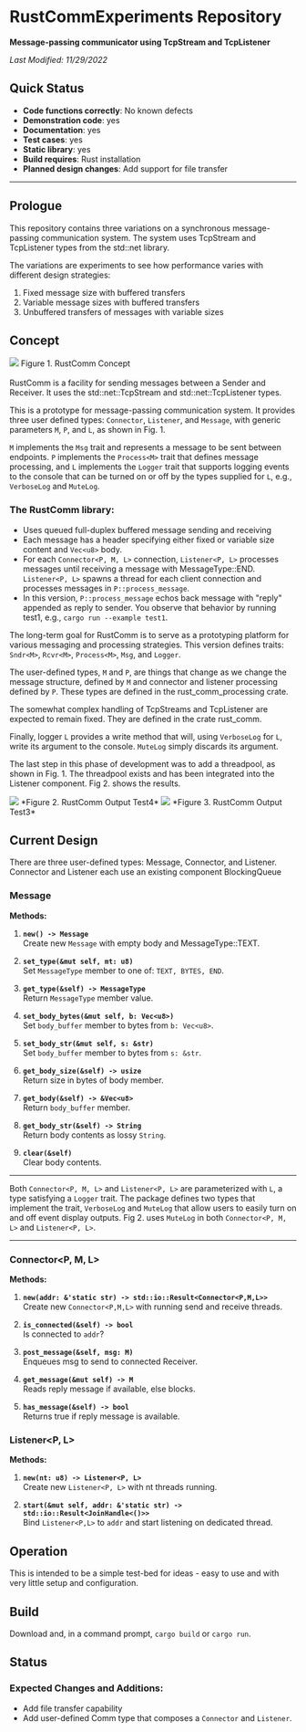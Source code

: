 # RustCommExperiments Repository

**Message-passing communicator using TcpStream and TcpListener**

*Last Modified: 11/29/2022*

<!-- [RustCommExperiments code on GitHub](https://github.com/JimFawcett/RustCommExperiments) -->

## Quick Status

- **Code functions correctly**: No known defects
- **Demonstration code**: yes
- **Documentation**: yes
- **Test cases**: yes
- **Static library**: yes
- **Build requires**: Rust installation
- **Planned design changes**: Add support for file transfer

---

## Prologue

This repository contains three variations on a synchronous message-passing communication system. The system uses TcpStream and TcpListener types from the std::net library.

The variations are experiments to see how performance varies with different design strategies:

1. Fixed message size with buffered transfers
2. Variable message sizes with buffered transfers
3. Unbuffered transfers of messages with variable sizes

## Concept

<!-- ![RustComm Concept](Pictures/RustCommConcept.jpg) -->
<img src="Pictures/RustCommConcept.jpg">
Figure 1. RustComm Concept<br>
<br>
RustComm is a facility for sending messages between a Sender and Receiver. It uses the std::net::TcpStream and std::net::TcpListener types.

This is a prototype for message-passing communication system. It provides three user defined types: `Connector`, `Listener`, and `Message`, with generic parameters `M`, `P`, and `L`, as shown in Fig. 1.

`M` implements the `Msg` trait and represents a message to be sent between endpoints. `P` implements the `Process<M>` trait that defines message processing, and `L` implements the `Logger` trait that supports logging events to the console that can be turned on or off by the types supplied for `L`, e.g., `VerboseLog` and `MuteLog`.

### The RustComm library:

- Uses queued full-duplex buffered message sending and receiving
- Each message has a header specifying either fixed or variable size content and `Vec<u8>` body.
- For each `Connector<P, M, L>` connection, `Listener<P, L>` processes messages until receiving a message with MessageType::END. `Listener<P, L>` spawns a thread for each client connection and processes messages in `P::process_message`.
- In this version, `P::process_message` echos back message with "reply" appended as reply to sender. You observe that behavior by running test1, e.g., `cargo run --example test1`.

The long-term goal for RustComm is to serve as a prototyping platform for various messaging and processing strategies. This version defines traits: `Sndr<M>`, `Rcvr<M>`, `Process<M>`, `Msg`, and `Logger`.

The user-defined types, `M` and `P`, are things that change as we change the message structure, defined by `M` and connector and listener processing defined by `P`. These types are defined in the rust_comm_processing crate.

The somewhat complex handling of TcpStreams and TcpListener are expected to remain fixed. They are defined in the crate rust_comm.

Finally, logger `L` provides a write method that will, using `VerboseLog` for `L`, write its argument to the console. `MuteLog` simply discards its argument.

The last step in this phase of development was to add a threadpool, as shown in Fig. 1. The threadpool exists and has been integrated into the Listener component. Fig 2. shows the results.

<!-- ![RustComm Output Test4](Pictures/RustCommExpOutput_test4.jpg) -->
<img src="Pictures/RustCommExpOutput_test4.jpg">
*Figure 2. RustComm Output Test4*

<!-- ![RustComm Output Test3](Pictures/RustCommExpOutput_test3.jpg) -->
<img src="Pictures/RustCommExpOutput_test3.jpg">
*Figure 3. RustComm Output Test3*

## Current Design

There are three user-defined types: Message, Connector, and Listener. Connector and Listener each use an existing component BlockingQueue<Message>

### Message

**Methods:**

1. **`new() -> Message`**  
   Create new `Message` with empty body and MessageType::TEXT.

2. **`set_type(&mut self, mt: u8)`**  
   Set `MessageType` member to one of: `TEXT, BYTES, END`.

3. **`get_type(&self) -> MessageType`**  
   Return `MessageType` member value.

4. **`set_body_bytes(&mut self, b: Vec<u8>)`**  
   Set `body_buffer` member to bytes from `b: Vec<u8>`.

5. **`set_body_str(&mut self, s: &str)`**  
   Set `body_buffer` member to bytes from `s: &str`.

6. **`get_body_size(&self) -> usize`**  
   Return size in bytes of body member.

7. **`get_body(&self) -> &Vec<u8>`**  
   Return `body_buffer` member.

8. **`get_body_str(&self) -> String`**  
   Return body contents as lossy `String`.

9. **`clear(&self)`**  
   Clear body contents.

---

Both `Connector<P, M, L>` and `Listener<P, L>` are parameterized with `L`, a type satisfying a `Logger` trait. The package defines two types that implement the trait, `VerboseLog` and `MuteLog` that allow users to easily turn on and off event display outputs. Fig 2. uses `MuteLog` in both `Connector<P, M, L>` and `Listener<P, L>`.

---

### Connector<P, M, L>

**Methods:**

1. **`new(addr: &'static str) -> std::io::Result<Connector<P,M,L>>`**  
   Create new `Connector<P,M,L>` with running send and receive threads.

2. **`is_connected(&self) -> bool`**  
   Is connected to `addr`?

3. **`post_message(&self, msg: M)`**  
   Enqueues msg to send to connected Receiver.

4. **`get_message(&mut self) -> M`**  
   Reads reply message if available, else blocks.

5. **`has_message(&self) -> bool`**  
   Returns true if reply message is available.

### Listener<P, L>

**Methods:**

1. **`new(nt: u8) -> Listener<P, L>`**  
   Create new `Listener<P, L>` with nt threads running.

2. **`start(&mut self, addr: &'static str) -> std::io::Result<JoinHandle<()>>`**  
   Bind `Listener<P,L>` to `addr` and start listening on dedicated thread.

## Operation

This is intended to be a simple test-bed for ideas - easy to use and with very little setup and configuration.

## Build

Download and, in a command prompt, `cargo build` or `cargo run`.

## Status

### Expected Changes and Additions:

- Add file transfer capability
- Add user-defined Comm type that composes a `Connector` and `Listener`.
